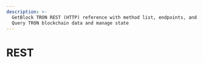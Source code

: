 ```yaml
---
description: >-
  GetBlock TRON REST (HTTP) reference with method list, endpoints, and examples.
  Query TRON blockchain data and manage state
---
```


# REST

